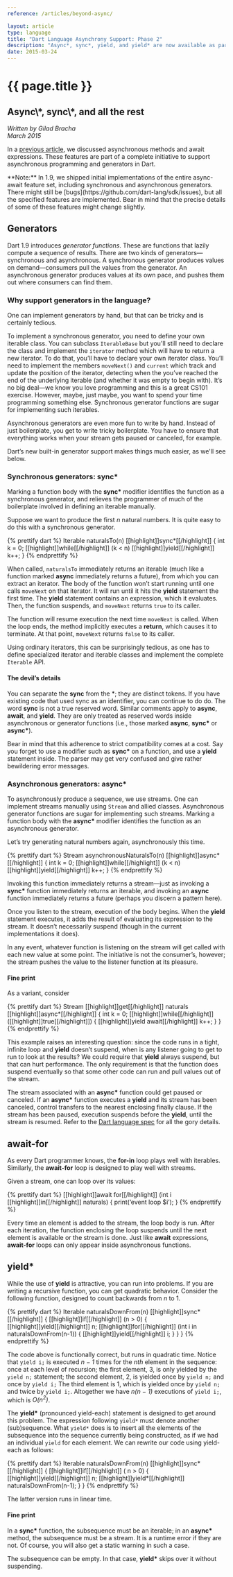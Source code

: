 ```yaml
---
reference: /articles/beyond-async/

layout: article
type: language
title: "Dart Language Asynchrony Support: Phase 2"
description: "Async*, sync*, yield, and yield* are now available as part of Dart's asynchrony support."
date: 2015-03-24
---
```


# {{ page.title }}

<h2>Async\*, sync\*, and all the rest</h2>

_Written by Gilad Bracha <br>
March 2015_

In a [previous article](/articles/await-async),
we discussed asynchronous methods and await expressions.
These features are part of a complete initiative to support asynchronous
programming and generators in Dart.

<aside class="alert alert-info" markdown="1">
**Note:**
In 1.9, we shipped initial implementations of the entire async-await feature
set, including synchronous and asynchronous generators.
There might still be [bugs](https://github.com/dart-lang/sdk/issues),
but all the specified features are implemented.
Bear in mind that the precise details of some of these features might
change slightly.
</aside>

## Generators

Dart 1.9 introduces <em>generator functions</em>. These are functions that
lazily compute a sequence of results.  There are two
kinds of generators&mdash;synchronous and asynchronous. A synchronous generator
produces values on demand&mdash;consumers pull the values from the generator. An
asynchronous generator produces values at its own pace, and pushes them out
where consumers can find them.

### Why support generators in the language?

One can implement generators by hand, but that can be tricky and is certainly
tedious.

To implement a synchronous generator, you need to define your own iterable
class. You can subclass `IterableBase` but you'll still need to
declare the class and implement the `iterator` method which
will have to return a new iterator. To do that, you’ll have to
declare your own iterator class.  You’ll need to implement the members
`moveNext()` and `current` which track and update the
position of the iterator, detecting when the you’ve
reached the end of the underlying iterable (and whether it was empty to begin
with).  It’s no big deal&mdash;we know you love programming and this is a great
CS101 exercise. However, maybe, just maybe, you want to spend your time
programming something else. Synchronous generator functions are sugar for
implementing such iterables.

Asynchronous generators are even more fun to write by hand.  Instead of just
boilerplate, you get to write tricky boilerplate. You have to ensure that
everything works when your stream gets paused or canceled, for example.

Dart’s new built-in generator support makes  things much easier, as we'll see
below.

### Synchronous generators: sync\*

Marking a function body with the **sync\*** modifier identifies
the function as a synchronous generator, and relieves the
programmer of much of the boilerplate involved in defining an iterable
manually.

Suppose we want to produce the first <em>n</em> natural numbers.
It is quite easy to do this with a synchronous generator.

{% prettify dart %}
Iterable naturalsTo(n) [[highlight]]sync*[[/highlight]] {
  int k = 0;
  [[highlight]]while[[/highlight]] (k < n) [[highlight]]yield[[/highlight]] k++;
}
{% endprettify %}

When called, `naturalsTo` immediately returns an iterable
(much like a function marked **async** immediately returns
a future), from which you can extract an iterator.
The body of the function won’t start running until one calls
`moveNext` on that iterator. It will run until it hits
the **yield** statement the first time.
The **yield** statement contains an expression,
which it evaluates.  Then, the function suspends,
and `moveNext` returns `true` to its caller.

The function will resume execution the next time `moveNext`
is called.  When the loop ends, the method implicitly executes a
**return**, which causes it to terminate. At that point,
`moveNext` returns `false` to its caller.

Using ordinary iterators, this can be surprisingly tedious,
as one has to define specialized iterator and iterable classes and
implement the complete `Iterable` API.

#### The devil’s details

You can separate the **sync** from the \*;
they are distinct tokens. If you have existing code that used
sync as an identifier, you can continue to do do.
The word **sync** is not a true reserved word.
Similar comments apply to **async**,
**await**, and **yield**.
They are only treated as reserved words inside asynchronous or generator
functions (i.e., those marked **async**, **sync\***
or **async\***).

Bear in mind that this adherence to strict compatibility comes at a cost.
Say you forget to use a modifier such as **sync\*** on a function,
and use a **yield** statement inside.
The parser may get very confused and give rather bewildering error messages.

### Asynchronous generators: async\*

To asynchronously produce a sequence, we use streams. One can
implement streams manually using `Stream` and allied classes.
Asynchronous generator functions are sugar for implementing such streams.
Marking a function body with the **async\*** modifier
identifies the function as an asynchronous generator.

Let’s try generating natural numbers again, asynchronously this time.


{% prettify dart %}
Stream asynchronousNaturalsTo(n) [[highlight]]async*[[/highlight]] {
  int k = 0;
  [[highlight]]while[[/highlight]] (k < n) [[highlight]]yield[[/highlight]] k++;
}
{% endprettify %}

Invoking this function immediately returns a stream&mdash;just as invoking a
**sync\*** function immediately returns an iterable,
and invoking an **async** function immediately returns a
future (perhaps you discern a pattern here).

Once you listen to the stream, execution of the body begins.
When the **yield** statement executes,
it adds the result of evaluating its expression to the stream. It doesn’t
necessarily suspend (though in the current implementations it does).

In any event, whatever function is listening on the stream will get called with
each new value at some point. The initiative is not the consumer’s, however;
the stream pushes the value to the listener function at its pleasure.

#### Fine print

As a variant, consider

{% prettify dart %}
Stream [[highlight]]get[[/highlight]] naturals [[highlight]]async*[[/highlight]] {
  int k = 0; [[highlight]]while[[/highlight]] ([[highlight]]true[[/highlight]]) { [[highlight]]yield await[[/highlight]] k++; }
}
{% endprettify %}

This example raises an interesting question: since the code runs in a tight,
infinite loop and **yield** doesn’t suspend,
when is any listener going to get to run to look at the results?
We could require that **yield** always suspend,
but that can hurt performance.
The only requirement is that the function does suspend eventually so that some
other code can run and pull values out of the stream.

The stream associated with an **async\*** function could get
paused or canceled.
If an **async\*** function executes a **yield**
and its stream has been canceled, control transfers to the nearest enclosing
finally clause. If the stream has been paused,
execution suspends before the **yield**,
until the stream is resumed.
Refer to the [Dart language spec](/language/spec) for all the gory details.

## await-for

As every Dart programmer knows, the **for-in**
loop plays well with iterables. Similarly, the **await-for**
loop is designed to play well with streams.

Given a stream, one can loop over its values:

{% prettify dart %}
[[highlight]]await for[[/highlight]] (int i [[highlight]]in[[/highlight]] naturals) { print(‘event loop $i’); }
{% endprettify %}

Every time an element is added to the stream, the loop body is run. After each
iteration, the function enclosing the loop suspends until the next element is
available or the stream is done. Just like **await** expressions,
**await-for** loops can only appear inside asynchronous functions.

## yield\*

While the use of **yield** is attractive, you can run into problems.
If you are writing a recursive function, you can get quadratic behavior.
Consider the following function,
designed to count backwards from <em>n</em> to 1.

{% prettify dart %}
Iterable naturalsDownFrom(n) [[highlight]]sync*[[/highlight]] {
  [[highlight]]if[[/highlight]] (n > 0) {
     [[highlight]]yield[[/highlight]] n;
     [[highlight]]for[[/highlight]] (int i in naturalsDownFrom(n-1)) { [[highlight]]yield[[/highlight]] i; }
  }
}
{% endprettify %}

The code above is functionally correct, but runs in quadratic time.
Notice that `yield i;` is executed _n − 1_ times for the
_nth_ element in the sequence:
once at each level of recursion; the first element, 3,
is only yielded by the `yield n;` statement;
the second element, 2, is yielded once by `yield n;` and once by `yield i;`
The third element is 1, which is yielded once by
`yield n;` and twice by `yield i;`.
Altogether we have _n(n − 1)_ executions of
`yield i;`, which is _O(n<sup>2</sup>)_.

The **yield\*** (pronounced yield-each) statement is designed to get
around this problem.  The expression following `yield*` must denote
another (sub)sequence.  What `yield*` does is to insert all the elements
of the subsequence into the sequence currently being constructed,
as if we had an individual `yield` for each element.
We can rewrite our code using yield-each as follows:


{% prettify dart %}
Iterable naturalsDownFrom(n) [[highlight]]sync*[[/highlight]] {
  [[highlight]]if[[/highlight]] ( n > 0) {
    [[highlight]]yield[[/highlight]] n;
    [[highlight]]yield*[[/highlight]] naturalsDownFrom(n-1);
 }
}
{% endprettify %}

The latter version runs in linear time.

#### Fine print

In a **sync\*** function, the subsequence must be an iterable;
in an **async\*** method, the subsequence must be a stream.
It is a runtime error if they are not.
Of course, you will also get a static warning in such a case.

The subsequence can be empty.
In that case, **yield\*** skips over it without suspending.

